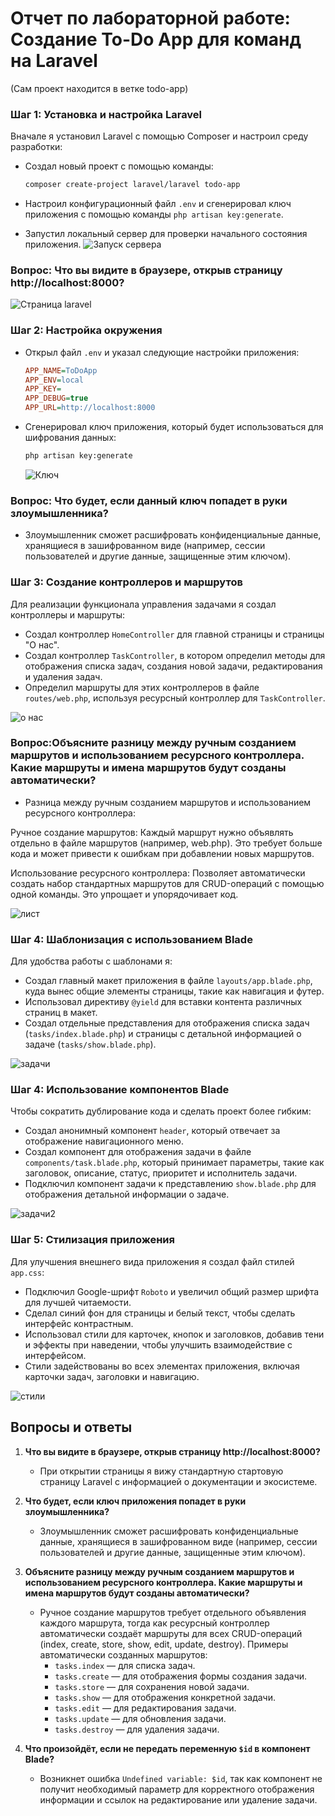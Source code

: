 # Отчет по лабораторной работе: Создание To-Do App для команд на Laravel
(Сам проект находится в ветке todo-app)



### Шаг 1: Установка и настройка Laravel

Вначале я установил Laravel с помощью Composer и настроил среду разработки:
- Создал новый проект с помощью команды:
  
    ```bash
    composer create-project laravel/laravel todo-app
    ```

- Настроил конфигурационный файл `.env` и сгенерировал ключ приложения с помощью команды `php artisan key:generate`.

- Запустил локальный сервер для проверки начального состояния приложения.
![Запуск сервера](LAb2/img/1.jpg)

### Вопрос: Что вы видите в браузере, открыв страницу http://localhost:8000?

![Cтраница laravel ](LAb2/img/2.jpg)

### Шаг 2: Настройка окружения

- Открыл файл `.env` и указал следующие настройки приложения:

    ```ini
    APP_NAME=ToDoApp
    APP_ENV=local
    APP_KEY=
    APP_DEBUG=true
    APP_URL=http://localhost:8000
    ```

- Сгенерировал ключ приложения, который будет использоваться для шифрования данных:

    ```bash
    php artisan key:generate
    ```

    ![Ключ ](LAb2/img/key.jpg)

### Вопрос: Что будет, если данный ключ попадет в руки злоумышленника?
- Злоумышленник сможет расшифровать конфиденциальные данные, хранящиеся в зашифрованном виде (например, сессии пользователей и другие данные, защищенные этим ключом).



### Шаг 3: Создание контроллеров и маршрутов

Для реализации функционала управления задачами я создал контроллеры и маршруты:
- Создал контроллер `HomeController` для главной страницы и страницы "О нас".
- Создал контроллер `TaskController`, в котором определил методы для отображения списка задач, создания новой задачи, редактирования и удаления задач.
- Определил маршруты для этих контроллеров в файле `routes/web.php`, используя ресурсный контроллер для `TaskController`.

![о нас ](LAb2/img/3.jpg)

### Вопрос:Объясните разницу между ручным созданием маршрутов и использованием ресурсного контроллера. Какие маршруты и имена маршрутов будут созданы автоматически?

- Разница между ручным созданием маршрутов и использованием ресурсного контроллера:

Ручное создание маршрутов: Каждый маршрут нужно объявлять отдельно в файле маршрутов (например, web.php). Это требует больше кода и может привести к ошибкам при добавлении новых маршрутов.

Использование ресурсного контроллера: Позволяет автоматически создать набор стандартных маршрутов для CRUD-операций с помощью одной команды. Это упрощает и упорядочивает код.

![лист ](LAb2/img/4.jpg)



### Шаг 4: Шаблонизация с использованием Blade

Для удобства работы с шаблонами я:
- Создал главный макет приложения в файле `layouts/app.blade.php`, куда вынес общие элементы страницы, такие как навигация и футер.
- Использовал директиву `@yield` для вставки контента различных страниц в макет.
- Создал отдельные представления для отображения списка задач (`tasks/index.blade.php`) и страницы с детальной информацией о задаче (`tasks/show.blade.php`).

![задачи ](LAb2/img/6.jpg)

### Шаг 4: Использование компонентов Blade

Чтобы сократить дублирование кода и сделать проект более гибким:
- Создал анонимный компонент `header`, который отвечает за отображение навигационного меню.
- Создал компонент для отображения задачи в файле `components/task.blade.php`, который принимает параметры, такие как заголовок, описание, статус, приоритет и исполнитель задачи.
- Подключил компонент задачи к представлению `show.blade.php` для отображения детальной информации о задаче.

![задачи2 ](LAb2/img/7.jpg)

### Шаг 5: Стилизация приложения

Для улучшения внешнего вида приложения я создал файл стилей `app.css`:
- Подключил Google-шрифт `Roboto` и увеличил общий размер шрифта для лучшей читаемости.
- Сделал синий фон для страницы и белый текст, чтобы сделать интерфейс контрастным.
- Использовал стили для карточек, кнопок и заголовков, добавив тени и эффекты при наведении, чтобы улучшить взаимодействие с интерфейсом.
- Стили задействованы во всех элементах приложения, включая карточки задач, заголовки и навигацию.

![стили ](LAb2/img/8.jpg)



## Вопросы и ответы

1. **Что вы видите в браузере, открыв страницу http://localhost:8000?**
   - При открытии страницы я вижу стандартную стартовую страницу Laravel с информацией о документации и экосистеме.

2. **Что будет, если ключ приложения попадет в руки злоумышленника?**
   - Злоумышленник сможет расшифровать конфиденциальные данные, хранящиеся в зашифрованном виде (например, сессии пользователей и другие данные, защищенные этим ключом).

3. **Объясните разницу между ручным созданием маршрутов и использованием ресурсного контроллера. Какие маршруты и имена маршрутов будут созданы автоматически?**
   - Ручное создание маршрутов требует отдельного объявления каждого маршрута, тогда как ресурсный контроллер автоматически создаёт маршруты для всех CRUD-операций (index, create, store, show, edit, update, destroy). Примеры автоматически созданных маршрутов:
     - `tasks.index` — для списка задач.
     - `tasks.create` — для отображения формы создания задачи.
     - `tasks.store` — для сохранения новой задачи.
     - `tasks.show` — для отображения конкретной задачи.
     - `tasks.edit` — для редактирования задачи.
     - `tasks.update` — для обновления задачи.
     - `tasks.destroy` — для удаления задачи.

4. **Что произойдёт, если не передать переменную `$id` в компонент Blade?**
   - Возникнет ошибка `Undefined variable: $id`, так как компонент не получит необходимый параметр для корректного отображения информации и ссылок на редактирование или удаление задачи.


